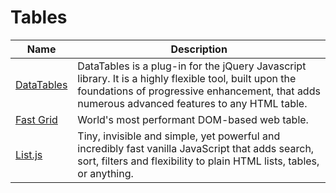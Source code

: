 # Tables

| Name | Description |
| --- | --- |
| [DataTables](https://datatables.net/) | DataTables is a plug-in for the jQuery Javascript library. It is a highly flexible tool, built upon the foundations of progressive enhancement, that adds numerous advanced features to any HTML table. |
| [Fast Grid](https://fast-grid.vercel.app/) | World's most performant DOM-based web table. |
| [List.js](https://listjs.com/) | Tiny, invisible and simple, yet powerful and incredibly fast vanilla JavaScript that adds search, sort, filters and flexibility to plain HTML lists, tables, or anything. |